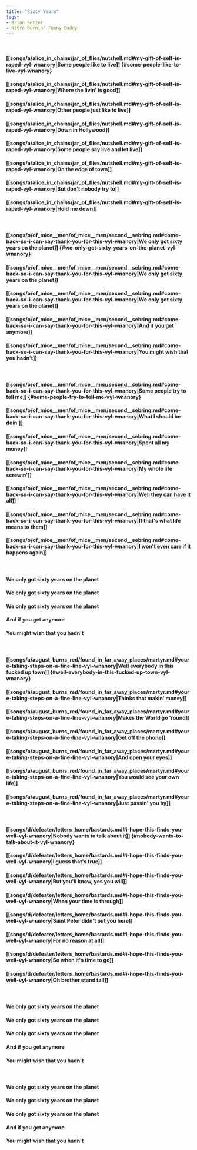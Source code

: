 ```yaml
---
title: "Sixty Years"
tags:
- Brian Setzer
- Nitro Burnin' Funny Daddy
---
```

&nbsp;
#### [[songs/a/alice_in_chains/jar_of_flies/nutshell.md#my-gift-of-self-is-raped-vyl-wnanory|Some people like to live]] {#some-people-like-to-live-vyl-wnanory}
#### [[songs/a/alice_in_chains/jar_of_flies/nutshell.md#my-gift-of-self-is-raped-vyl-wnanory|Where the livin' is good]]
#### [[songs/a/alice_in_chains/jar_of_flies/nutshell.md#my-gift-of-self-is-raped-vyl-wnanory|Other people just like to live]]
#### [[songs/a/alice_in_chains/jar_of_flies/nutshell.md#my-gift-of-self-is-raped-vyl-wnanory|Down in Hollywood]]
#### [[songs/a/alice_in_chains/jar_of_flies/nutshell.md#my-gift-of-self-is-raped-vyl-wnanory|Some people say live and let live]]
#### [[songs/a/alice_in_chains/jar_of_flies/nutshell.md#my-gift-of-self-is-raped-vyl-wnanory|On the edge of town]]
#### [[songs/a/alice_in_chains/jar_of_flies/nutshell.md#my-gift-of-self-is-raped-vyl-wnanory|But don't nobody try to]]
#### [[songs/a/alice_in_chains/jar_of_flies/nutshell.md#my-gift-of-self-is-raped-vyl-wnanory|Hold me down]]
&nbsp;
#### [[songs/o/of_mice__men/of_mice__men/second__sebring.md#come-back-so-i-can-say-thank-you-for-this-vyl-wnanory|We only got sixty years on the planet]] {#we-only-got-sixty-years-on-the-planet-vyl-wnanory}
#### [[songs/o/of_mice__men/of_mice__men/second__sebring.md#come-back-so-i-can-say-thank-you-for-this-vyl-wnanory|We only got sixty years on the planet]]
#### [[songs/o/of_mice__men/of_mice__men/second__sebring.md#come-back-so-i-can-say-thank-you-for-this-vyl-wnanory|We only got sixty years on the planet]]
#### [[songs/o/of_mice__men/of_mice__men/second__sebring.md#come-back-so-i-can-say-thank-you-for-this-vyl-wnanory|And if you get anymore]]
#### [[songs/o/of_mice__men/of_mice__men/second__sebring.md#come-back-so-i-can-say-thank-you-for-this-vyl-wnanory|You might wish that you hadn't]]
&nbsp;
#### [[songs/o/of_mice__men/of_mice__men/second__sebring.md#come-back-so-i-can-say-thank-you-for-this-vyl-wnanory|Some people try to tell me]] {#some-people-try-to-tell-me-vyl-wnanory}
#### [[songs/o/of_mice__men/of_mice__men/second__sebring.md#come-back-so-i-can-say-thank-you-for-this-vyl-wnanory|What I should be doin']]
#### [[songs/o/of_mice__men/of_mice__men/second__sebring.md#come-back-so-i-can-say-thank-you-for-this-vyl-wnanory|Spent all my money]]
#### [[songs/o/of_mice__men/of_mice__men/second__sebring.md#come-back-so-i-can-say-thank-you-for-this-vyl-wnanory|My whole life screwin']]
#### [[songs/o/of_mice__men/of_mice__men/second__sebring.md#come-back-so-i-can-say-thank-you-for-this-vyl-wnanory|Well they can have it all]]
#### [[songs/o/of_mice__men/of_mice__men/second__sebring.md#come-back-so-i-can-say-thank-you-for-this-vyl-wnanory|If that's what life means to them]]
#### [[songs/o/of_mice__men/of_mice__men/second__sebring.md#come-back-so-i-can-say-thank-you-for-this-vyl-wnanory|I won't even care if it happens again]]
&nbsp;
#### We only got sixty years on the planet
#### We only got sixty years on the planet
#### We only got sixty years on the planet
#### And if you get anymore
#### You might wish that you hadn't
&nbsp;
#### [[songs/a/august_burns_red/found_in_far_away_places/martyr.md#youre-taking-steps-on-a-fine-line-vyl-wnanory|Well everybody in this fucked up town]] {#well-everybody-in-this-fucked-up-town-vyl-wnanory}
#### [[songs/a/august_burns_red/found_in_far_away_places/martyr.md#youre-taking-steps-on-a-fine-line-vyl-wnanory|Thinks that makin' money]]
#### [[songs/a/august_burns_red/found_in_far_away_places/martyr.md#youre-taking-steps-on-a-fine-line-vyl-wnanory|Makes the World go 'round]]
#### [[songs/a/august_burns_red/found_in_far_away_places/martyr.md#youre-taking-steps-on-a-fine-line-vyl-wnanory|Get off the phone]]
#### [[songs/a/august_burns_red/found_in_far_away_places/martyr.md#youre-taking-steps-on-a-fine-line-vyl-wnanory|And open your eyes]]
#### [[songs/a/august_burns_red/found_in_far_away_places/martyr.md#youre-taking-steps-on-a-fine-line-vyl-wnanory|You would see your own life]]
#### [[songs/a/august_burns_red/found_in_far_away_places/martyr.md#youre-taking-steps-on-a-fine-line-vyl-wnanory|Just passin' you by]]
&nbsp;
#### [[songs/d/defeater/letters_home/bastards.md#i-hope-this-finds-you-well-vyl-wnanory|Nobody wants to talk about it]] {#nobody-wants-to-talk-about-it-vyl-wnanory}
#### [[songs/d/defeater/letters_home/bastards.md#i-hope-this-finds-you-well-vyl-wnanory|I guess that's true]]
#### [[songs/d/defeater/letters_home/bastards.md#i-hope-this-finds-you-well-vyl-wnanory|But you'll know, yes you will]]
#### [[songs/d/defeater/letters_home/bastards.md#i-hope-this-finds-you-well-vyl-wnanory|When your time is through]]
#### [[songs/d/defeater/letters_home/bastards.md#i-hope-this-finds-you-well-vyl-wnanory|Saint Peter didn't put you here]]
#### [[songs/d/defeater/letters_home/bastards.md#i-hope-this-finds-you-well-vyl-wnanory|For no reason at all]]
#### [[songs/d/defeater/letters_home/bastards.md#i-hope-this-finds-you-well-vyl-wnanory|So when it's time to go]]
#### [[songs/d/defeater/letters_home/bastards.md#i-hope-this-finds-you-well-vyl-wnanory|Oh brother stand tall]]
&nbsp;
#### We only got sixty years on the planet
#### We only got sixty years on the planet
#### We only got sixty years on the planet
#### And if you get anymore
#### You might wish that you hadn't
&nbsp;
#### We only got sixty years on the planet
#### We only got sixty years on the planet
#### We only got sixty years on the planet
#### And if you get anymore
#### You might wish that you hadn't
